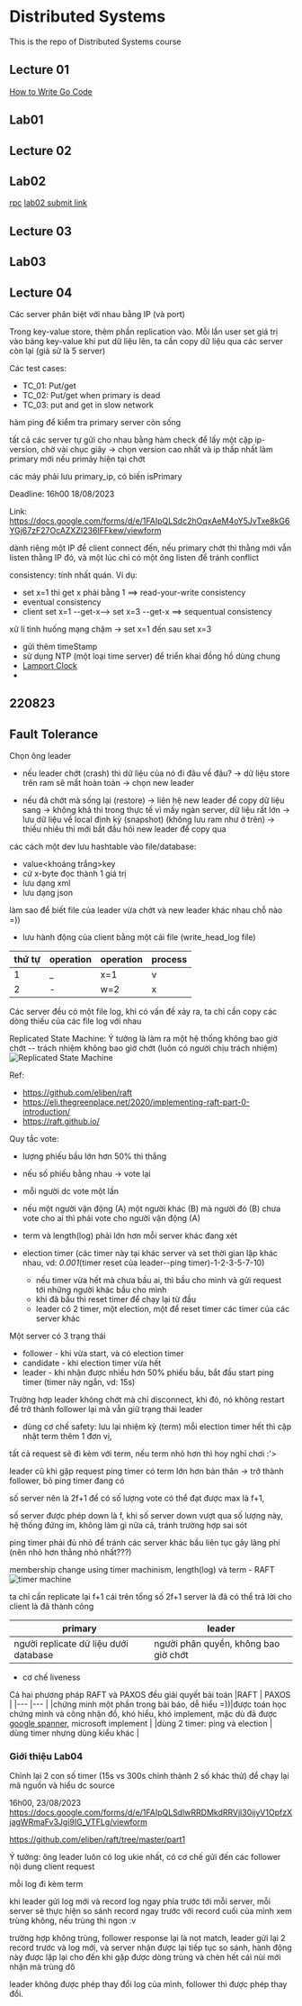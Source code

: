 # Distributed Systems

This is the repo of Distributed Systems course

## Lecture 01
[How to Write Go Code](https://go.dev/doc/code#:~:text=Go%20programs%20are%20organized%20into,files%20within%20the%20same%20package.)

## Lab01

## Lecture 02

## Lab02
[rpc](https://pkg.go.dev/net/rpc)
[lab02 submit link](https://docs.google.com/forms/d/e/1FAIpQLSfCGAMuYYLqXx6jTMc3Fmx5dyTD5aJIQPshe8XjIMaf3YvZlw/viewform)
## Lecture 03

## Lab03

## Lecture 04

Các server phân biệt với nhau bằng IP (và port)

Trong key-value store, thêm phần replication vào. Mỗi lần user set giá trị vào bảng key-value khi put dữ liệu lên, ta cần copy dữ liệu qua các server còn lại (giả sử là 5 server)

Các test cases:
- TC_01: Put/get
- TC_02: Put/get when primary is dead
- TC_03: put and get in slow network 

hàm ping để kiểm tra primary server còn sống

tất cả các server tự gửi cho nhau bằng hàm check để lấy một cặp ip-version, chờ vài chục giây -> chọn version cao nhất và ip thấp nhất làm primary mới nếu primảy hiện tại chớt

các máy phải lưu primary_ip, có biến isPrimary


Deadline: 16h00 18/08/2023

Link: https://docs.google.com/forms/d/e/1FAIpQLSdc2hOqxAeM4oY5JvTxe8kG6YGj67zF27OcAZXZI236IFFkew/viewform

dành riêng một IP để client connect đến, nếu primary chớt thì thằng mới vẫn listen thằng IP đó, và một lúc chỉ có một ông listen để tránh conflict

consistency: tính nhất quán. Ví dụ: 
- set x=1 thì get x phải bằng 1 ==> read-your-write consistency 
- eventual consistency
- client set x=1 --get-x--> set x=3 --get-x  ==> sequentual consistency

xử lí tình huống mạng chậm -> set x=1 đến sau set x=3
- gửi thêm timeStamp 
- sử dụng NTP (một loại time server) để triển khai đồng hồ dùng chung
- [Lamport Clock](https://en.wikipedia.org/wiki/Lamport_timestamp)
- 
## 220823
## Fault Tolerance

Chọn ông leader

- nếu leader chớt (crash) thì dữ liệu của nó đi đâu về đâu? -> dữ liệu store trên ram sẽ mất hoàn toàn -> chọn new leader

- nếu đã chớt mà sống lại (restore) -> liên hệ new leader để copy dữ liệu sang -> không khả thi trong thực tế vì mấy ngàn server, dữ liệu rất lớn -> lưu dữ liệu về local định kỳ (snapshot) (không lưu ram như ở trên) -> thiếu nhiêu thì mới bắt đầu hỏi new leader để copy qua

các cách một dev lưu hashtable vào file/database:
- value<khoảng trắng>key
- cứ x-byte đọc thành 1 giá trị
- lưu dạng xml
- lưu dạng json

làm sao để biết file của leader vừa chớt và new leader khác nhau chỗ nào =))
- lưu hành động của client bằng một cái file (write_head_log file)

| thứ tự | operation | operation | process|
|--------|-----------|-----------|--------|
|   1    |    _      |  x=1      |  v     |
|   2    |    -      |  w=2      |  x     |

Các server đều có một file log, khi có vấn đề xảy ra, ta chỉ cần copy các dòng thiếu của các file log với nhau

Replicated State Machine: 
Ý tưởng là làm ra một hệ thống không bao giờ chớt -- trách nhiệm không bao giờ chớt (luôn có người chịu trách nhiệm)
![Replicated State Machine](image.png)

Ref:
- https://github.com/eliben/raft
- https://eli.thegreenplace.net/2020/implementing-raft-part-0-introduction/
- https://raft.github.io/


Quy tắc vote:
- lượng phiếu bầu lớn hơn 50% thì thắng
- nếu số phiếu bằng nhau -> vote lại
- mỗi người dc vote một lần
- nếu một người vận động (A) một người khác (B) mà người đó (B) chưa vote cho ai thì phải vote cho người vận động (A)
- term và length(log) phải lớn hơn mỗi server khác đang xét

- election timer (các timer này tại khác server và set thời gian lặp khác nhau, vd: *0.001*(timer reset của leader--ping timer)-1-2-3-5-7-10)
    - nếu timer vừa hết mà chưa bầu ai, thì bầu cho mình và gửi request tới những người khác bầu cho mình
    - khi đã bầu thì reset timer để chạy lại từ đầu
    - leader có 2 timer, một election, một để reset timer các timer của các server khác

Một server có 3 trạng thái
- follower - khi vừa start, và có election timer 
- candidate - khi election timer vừa hết
- leader - khi nhận được nhiều hơn 50% phiếu bầu, bắt đầu start ping timer (timer này ngắn, vd: 15s)

Trường hợp leader không chớt mà chỉ disconnect, khi đó, nó không restart để trở thành follower lại mà vẫn giữ trạng thái leader 
- dùng cơ chế safety: lưu lại nhiệm kỳ (term)
mỗi election timer hết thì cập nhật term thêm 1 đơn vị,

tất cả request sẽ đi kèm với term, nếu term nhỏ hơn thì hoy nghỉ chơi :'> 

leader cũ khi gặp request ping timer có term lớn hơn bản thân -> trở thành follower, bỏ ping timer đang có

số server nên là 2f+1 để có số lượng vote có thể đạt được max là f+1, 

số server được phép down là f, khi số server down vượt qua số lượng này, hệ thống đứng im, không làm gì nữa cả, tránh trường hợp sai sót

ping timer phải đủ nhỏ để tránh các server khác bầu liên tục gây lãng phí (nên nhỏ hơn thằng nhỏ nhất???)

membership change using timer machinism, length(log) và term - RAFT
![timer machine](image-1.png)

ta chỉ cần replicate lại f+1 cái trên tổng số 2f+1 server là đã có thể trả lời cho client là đã thành công

| primary                             |   leader  |
|-----------                          |-----------|
|người replicate dữ liệu dưới database| người phân quyền, không bao giờ chớt|


- cơ chế liveness

Cả hai phương pháp RAFT và PAXOS đều giải quyết bài toán 
|RAFT       | PAXOS     |
|---        |---        |
|chứng minh một phần trong bài báo, dễ hiểu =))|được toán học chứng mình và công nhận đồ, khó hiểu, khó implement, mặc dù đã được [google spanner](https://cloud.google.com/spanner/docs/replication), microsoft implement |
|dùng 2 timer: ping và election | dùng timer nhưng dùng kiểu khác |

### Giới thiệu Lab04
Chỉnh lại 2 con số timer (15s vs 300s chỉnh thành 2 số khác thử) để chạy lại mã nguồn và hiểu dc source

16h00, 23/08/2023
https://docs.google.com/forms/d/e/1FAIpQLSdlwRRDMkdRRVjl30ijyV1OpfzXjagWRmaFv3Jgi9IG_VTFLg/viewform

https://github.com/eliben/raft/tree/master/part1

Ý tưởng: ông leader luôn có log ukie nhất, có cơ chế gửi đến các follower nội dung client request 

mỗi log đi kèm term 

khi leader gửi log mới và record log ngay phía trước tới mỗi server, mỗi server sẽ thực hiện so sánh record ngay trước với record cuối của mình xem trùng không, nếu trùng thì ngon :v

trường hợp không trùng, follower response lại là not match, leader gửi lại 2 record trước và log mới, và server nhận được lại tiếp tục so sánh, hành động này được lặp lại cho đến khi gặp được dòng trùng và chèn hết cái nùi mới nhận mà trùng dô

leader không được phép thay đổi log của mình, follower thì được phép thay đổi.


